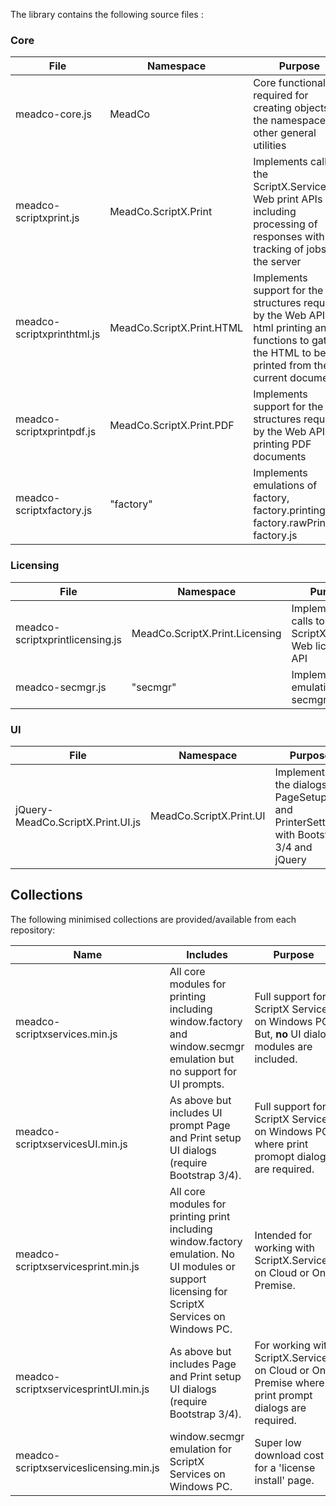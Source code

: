 The library contains the following source files :

### Core

| File | Namespace | Purpose |
|--- |--- |---|
| meadco-core.js | MeadCo | Core functionality required for creating objects in the namespace and other general utilities |
| meadco-scriptxprint.js | MeadCo.ScriptX.Print | Implements calls to the ScriptX.Services Web print APIs including processing of responses with tracking of jobs at the server |
| meadco-scriptxprinthtml.js | MeadCo.ScriptX.Print.HTML | Implements support for the structures required by the Web API for html printing and functions to gather the HTML to be printed from the current document |
| meadco-scriptxprintpdf.js | MeadCo.ScriptX.Print.PDF | Implements support for the structures required by the Web API for printing PDF documents |
| meadco-scriptxfactory.js | &quot;factory&quot; | Implements emulations of factory, factory.printing..., factory.rawPrinting, factory.js |

### Licensing

| File | Namespace | Purpose |
|--- |--- |---|
| meadco-scriptxprintlicensing.js | MeadCo.ScriptX.Print.Licensing | Implements calls to the ScriptX.Services Web licensing API |
| meadco-secmgr.js | &quot;secmgr&quot; | Implements emulation of secmgr |

### UI

| File | Namespace | Purpose |
|--- |--- |---|
| jQuery-MeadCo.ScriptX.Print.UI.js | MeadCo.ScriptX.Print.UI | Implements the dialogs PageSetup and PrinterSettings with Bootstrap 3/4 and jQuery  |

## Collections

The following minimised collections are provided/available from each repository:

| Name | Includes | Purpose |
|---|--- |---|
| meadco-scriptxservices.min.js | All core modules for printing including window.factory and window.secmgr emulation but no support for UI prompts. | Full support for ScriptX Services on Windows PC. But, **no** UI dialog modules are included. |
| meadco-scriptxservicesUI.min.js | As above but includes UI prompt Page and Print setup UI dialogs (require Bootstrap 3/4).  | Full support for ScriptX Services on Windows PC where print promopt dialogs are required. |
| meadco-scriptxservicesprint.min.js | All core modules for printing print including window.factory emulation. No UI modules or support licensing for ScriptX Services on Windows PC. | Intended for working with ScriptX.Services on Cloud or On Premise. |
| meadco-scriptxservicesprintUI.min.js | As above but includes Page and Print setup UI dialogs (require Bootstrap 3/4).  | For working with ScriptX.Services on Cloud or On Premise where print prompt dialogs are required. |
| meadco-scriptxserviceslicensing.min.js | window.secmgr emulation for ScriptX Services on Windows PC. | Super low download cost for a 'license install' page. |
